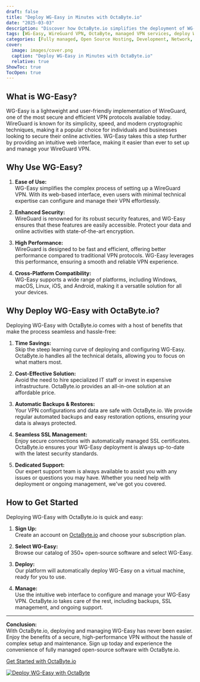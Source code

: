 ```yaml
---
draft: false
title: "Deploy WG-Easy in Minutes with OctaByte.io"
date: "2025-03-03"
description: "Discover how OctaByte.io simplifies the deployment of WG-Easy, a user-friendly WireGuard VPN solution. Save time, reduce costs, and enjoy seamless management with OctaByte's fully managed services."
tags: [WG-Easy, WireGuard VPN, OctaByte, managed VPN services, deploy WG-Easy, secure VPN, managed open-source software, VPN deployment, OctaByte benefits]
categories: [Fully managed, Open Source Hosting, Development, Network, Dev Ops]
cover:
  image: images/cover.png
  caption: "Deploy WG-Easy in Minutes with OctaByte.io"
  relative: true
ShowToc: true
TocOpen: true
---
```



## What is WG-Easy?

WG-Easy is a lightweight and user-friendly implementation of WireGuard, one of the most secure and efficient VPN protocols available today. WireGuard is known for its simplicity, speed, and modern cryptographic techniques, making it a popular choice for individuals and businesses looking to secure their online activities. WG-Easy takes this a step further by providing an intuitive web interface, making it easier than ever to set up and manage your WireGuard VPN.

## Why Use WG-Easy?

1. **Ease of Use:**  
   WG-Easy simplifies the complex process of setting up a WireGuard VPN. With its web-based interface, even users with minimal technical expertise can configure and manage their VPN effortlessly.

2. **Enhanced Security:**  
   WireGuard is renowned for its robust security features, and WG-Easy ensures that these features are easily accessible. Protect your data and online activities with state-of-the-art encryption.

3. **High Performance:**  
   WireGuard is designed to be fast and efficient, offering better performance compared to traditional VPN protocols. WG-Easy leverages this performance, ensuring a smooth and reliable VPN experience.

4. **Cross-Platform Compatibility:**  
   WG-Easy supports a wide range of platforms, including Windows, macOS, Linux, iOS, and Android, making it a versatile solution for all your devices.

## Why Deploy WG-Easy with OctaByte.io?

Deploying WG-Easy with OctaByte.io comes with a host of benefits that make the process seamless and hassle-free:

1. **Time Savings:**  
   Skip the steep learning curve of deploying and configuring WG-Easy. OctaByte.io handles all the technical details, allowing you to focus on what matters most.

2. **Cost-Effective Solution:**  
   Avoid the need to hire specialized IT staff or invest in expensive infrastructure. OctaByte.io provides an all-in-one solution at an affordable price.

3. **Automatic Backups & Restores:**  
   Your VPN configurations and data are safe with OctaByte.io. We provide regular automated backups and easy restoration options, ensuring your data is always protected.

4. **Seamless SSL Management:**  
   Enjoy secure connections with automatically managed SSL certificates. OctaByte.io ensures your WG-Easy deployment is always up-to-date with the latest security standards.

5. **Dedicated Support:**  
   Our expert support team is always available to assist you with any issues or questions you may have. Whether you need help with deployment or ongoing management, we've got you covered.

## How to Get Started

Deploying WG-Easy with OctaByte.io is quick and easy:

1. **Sign Up:**  
   Create an account on [OctaByte.io](https://octabyte.io) and choose your subscription plan.

2. **Select WG-Easy:**  
   Browse our catalog of 350+ open-source software and select WG-Easy.

3. **Deploy:**  
   Our platform will automatically deploy WG-Easy on a virtual machine, ready for you to use.

4. **Manage:**  
   Use the intuitive web interface to configure and manage your WG-Easy VPN. OctaByte.io takes care of the rest, including backups, SSL management, and ongoing support.

---

**Conclusion:**  
With OctaByte.io, deploying and managing WG-Easy has never been easier. Enjoy the benefits of a secure, high-performance VPN without the hassle of complex setup and maintenance. Sign up today and experience the convenience of fully managed open-source software with OctaByte.io.

[Get Started with OctaByte.io](https://octabyte.io)

[![Deploy WG-Easy with OctaByte](/images/deploy-on-octabyte.png)](https://octabyte.io/fully-managed-open-source-services/development/network/wg-easy)